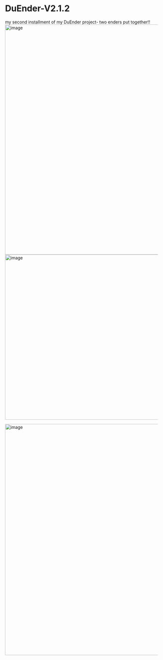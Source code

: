# DuEnder-V2.1.2
my second installment of my DuEnder project- two enders put together!!
<img width="784" height="755" alt="image" src="https://github.com/user-attachments/assets/f6f8ff9f-49d6-4fd4-826a-cf109b9cff23" />
<img width="996" height="542" alt="image" src="https://github.com/user-attachments/assets/7f090384-ef8c-4f8a-a46d-30da0a009196" />


<img width="1248" height="759" alt="image" src="https://github.com/user-attachments/assets/c6625dc8-7abd-4ce8-bb52-eccc500b20a5" />
